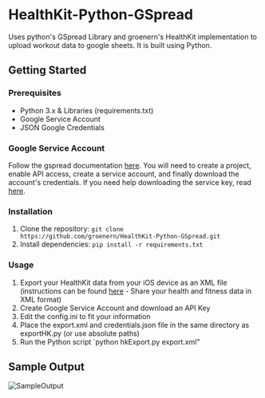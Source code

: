 # HealthKit-Python-GSpread
 Uses python's GSpread Library and groenern's HealthKit implementation to upload workout data to google sheets. It is built using Python.
 
## Getting Started
### Prerequisites
- Python 3.x & Libraries (requirements.txt)
- Google Service Account
- JSON Google Credentials

### Google Service Account
Follow the gspread documentation [here](https://docs.gspread.org/en/latest/oauth2.html). You will need to create a project, enable API access, create a service account, and finally download the account's credentials. If you need help downloading the service key, read [here](https://cloud.google.com/iam/docs/keys-create-delete).

### Installation
1. Clone the repository: `git clone https://github.com/groenern/HealthKit-Python-GSpread.git`
2. Install dependencies: `pip install -r requirements.txt`

### Usage
 1. Export your HealthKit data from your iOS device as an XML file (instructions can be found [here](https://support.apple.com/guide/iphone/share-your-health-data-iph5ede58c3d/ios) - Share your health and fitness data in XML format)
 2. Create Google Service Account and download an API Key
 3. Edit the config.ini to fit your information
 4. Place the export.xml and credentials.json file in the same directory as exportHK.py (or use absolute paths)
 5. Run the Python script `python hkExport.py export.xml"

## Sample Output
![SampleOutput](https://user-images.githubusercontent.com/130081417/231248573-fe391dd4-5c11-4c7c-b109-2a847e89b1e9.png)
